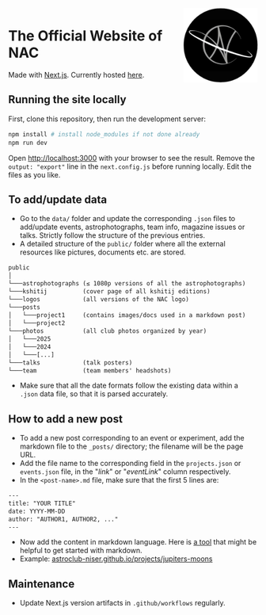 <img align="right" src="/public/logos/nac_logo_dark_circle.png" width=150>

# The Official Website of NAC
Made with [Next.js](https://nextjs.org/). Currently hosted [here](https://astroclub-niser.github.io/).

## Running the site locally

First, clone this repository, then run the development server:

```bash
npm install # install node_modules if not done already
npm run dev
```

Open [http://localhost:3000](http://localhost:3000) with your browser to see the result. Remove the `output: "export"` line in the `next.config.js` before running locally. Edit the files as you like.

## To add/update data

* Go to the `data/` folder and update the corresponding `.json` files to add/update events, astrophotographs, team info, magazine issues or talks. Strictly follow the structure of the previous entries.
* A detailed structure of the `public/` folder where all the external resources like pictures, documents etc. are stored.
```
public
│
└───astrophotographs (≤ 1080p versions of all the astrophotographs)
└───kshitij          (cover page of all kshitij editions)
└───logos            (all versions of the NAC logo)
└───posts            
│   └───project1     (contains images/docs used in a markdown post)
│   └───project2
└───photos           (all club photos organized by year)            
│   └───2025
│   └───2024
│   └───[...]
└───talks            (talk posters)   
└───team             (team members' headshots)
```
* Make sure that all the date formats follow the existing data within a `.json` data file, so that it is parsed accurately.

## How to add a new post

* To add a new post corresponding to an event or experiment, add the markdown file to the `_posts/` directory; the filename will be the page URL. 
* Add the file name to the corresponding field in the `projects.json` or `events.json` file, in the "*link*" or "*eventLink*" column respectively.
* In the `<post-name>.md` file, make sure that the first 5 lines are:
```
---
title: "YOUR TITLE"
date: YYYY-MM-DD
author: "AUTHOR1, AUTHOR2, ..."
---
```
* Now add the content in markdown language. Here is [a tool](https://markdownlivepreview.com/) that might be helpful to get started with markdown.
* Example: [astroclub-niser.github.io/projects/jupiters-moons](https://astroclub-niser.github.io/projects/jupiters-moons)

## Maintenance

* Update Next.js version artifacts in `.github/workflows` regularly.